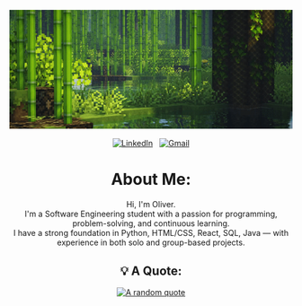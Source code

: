 
<div align="center">

![Hello World, I'm Oliver!](header.gif)
<br>

[![LinkedIn](https://skillicons.dev/icons?i=linkedin)](https://www.linkedin.com/in/olihenderson/) &nbsp;
[![Gmail](https://skillicons.dev/icons?i=gmail)](mailto:oliverhenderson33@gmail.com?subject=Hello%20Oliver,%20From%20Github)

# About Me:
Hi, I'm Oliver.<br>I'm a Software Engineering student with a passion for programming, problem-solving, and continuous learning. <br>I have a strong foundation in Python, HTML/CSS, React, SQL, Java — with experience in both solo and group-based projects.<br>

<div align="center">

## 💡 A Quote:

[![A random quote](https://quotes-github-readme.vercel.app/api?type=horizontal&theme=dark)](https://github.com/piyushsuthar/github-readme-quotes)
